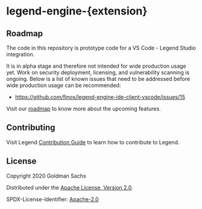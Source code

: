 
# legend-engine-{extension}

## Roadmap

The code in this repository is prototype code for a VS Code - Legend Studio integration. 

It is in alpha stage and therefore not intended for wide production usage yet. Work on security deployment, licensing, and vulnerability scanning is ongoing. Below is a list of known issues that need to be addressed before wide production usage can be recommended:
- https://github.com/finos/legend-engine-ide-client-vscode/issues/15

Visit our [roadmap](https://github.com/finos/legend#roadmap) to know more about the upcoming features.

## Contributing

Visit Legend [Contribution Guide](https://github.com/finos/legend/blob/master/CONTRIBUTING.md) to learn how to contribute to Legend.

## License

Copyright 2020 Goldman Sachs

Distributed under the [Apache License, Version 2.0](http://www.apache.org/licenses/LICENSE-2.0).

SPDX-License-Identifier: [Apache-2.0](https://spdx.org/licenses/Apache-2.0)
